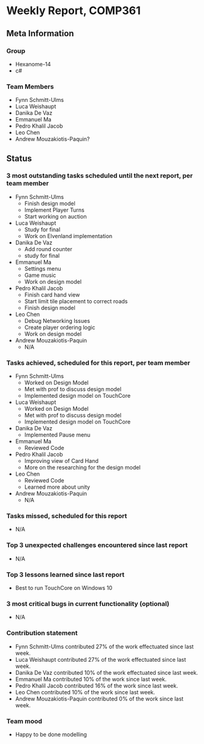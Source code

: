 # Weekly Report, COMP361

## Meta Information

### Group

 * Hexanome-14
 * c#
### Team Members

 * Fynn Schmitt-Ulms
 * Luca Weishaupt
 * Danika De Vaz
 * Emmanuel Ma
 * Pedro Khalil Jacob
 * Leo Chen
 * Andrew Mouzakiotis-Paquin?

## Status

### 3 most outstanding tasks scheduled until the next report, per team member
 * Fynn Schmitt-Ulms
   * Finish design model
   * Implement Player Turns
   * Start working on auction
 * Luca Weishaupt
   * Study for final
   * Work on Elvenland implementation
 * Danika De Vaz
   * Add round counter 
   * study for final
 * Emmanuel Ma 
   * Settings menu
   * Game music
   * Work on design model
 * Pedro Khalil Jacob
   * Finish card hand view
   * Start limit tile placement to correct roads
   * Finish design model
 * Leo Chen
   * Debug Networking Issues
   * Create player ordering logic
   * Work on design model
 * Andrew Mouzakiotis-Paquin
   * N/A

### Tasks achieved, scheduled for this report, per team member

 * Fynn Schmitt-Ulms
   * Worked on Design Model
   * Met with prof to discuss design model
   * Implemented design model on TouchCore
 * Luca Weishaupt
   * Worked on Design Model
   * Met with prof to discuss design model
   * Implemented design model on TouchCore
 * Danika De Vaz
   * Implemented Pause menu 
 * Emmanuel Ma 
   * Reviewed Code
 * Pedro Khalil Jacob
   * Improving view of Card Hand
   * More on the researching for the design model
 * Leo Chen
   * Reviewed Code
   * Learned more about unity
 * Andrew Mouzakiotis-Paquin
   * N/A

### Tasks missed, scheduled for this report

 * N/A

### Top 3 unexpected challenges encountered since last report

 * N/A

### Top 3 lessons learned since last report

 * Best to run TouchCore on Windows 10

### 3 most critical bugs in current functionality (optional)

 * N/A

### Contribution statement

 * Fynn Schmitt-Ulms contributed 27% of the work effectuated since last week.
 * Luca Weishaupt contributed 27% of the work effectuated since last week.
 * Danika De Vaz contributed 10% of the work effectuated since last week.
 * Emmanuel Ma contributed 10% of the work since last week.
 * Pedro Khalil Jacob contributed 16% of the work since last week.
 * Leo Chen contributed 10% of the work since last week.
 * Andrew Mouzakiotis-Paquin contributed 0% of the work since last week.

### Team mood

 * Happy to be done modelling
